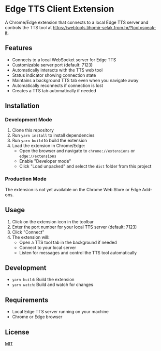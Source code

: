 # Edge TTS Client Extension

A Chrome/Edge extension that connects to a local Edge TTS server and controls the TTS tool at https://webtools.tihomir-selak.from.hr/?tool=speak-it.

## Features

- Connects to a local WebSocket server for Edge TTS
- Customizable server port (default: 7123)
- Automatically interacts with the TTS web tool
- Status indicator showing connection state
- Maintains a background TTS tab even when you navigate away
- Automatically reconnects if connection is lost
- Creates a TTS tab automatically if needed

## Installation

### Development Mode

1. Clone this repository
2. Run `yarn install` to install dependencies
3. Run `yarn build` to build the extension
4. Load the extension in Chrome/Edge:
   - Open the browser and navigate to `chrome://extensions` or `edge://extensions`
   - Enable "Developer mode"
   - Click "Load unpacked" and select the `dist` folder from this project

### Production Mode

The extension is not yet available on the Chrome Web Store or Edge Add-ons.

## Usage

1. Click on the extension icon in the toolbar
2. Enter the port number for your local TTS server (default: 7123)
3. Click "Connect"
4. The extension will:
   - Open a TTS tool tab in the background if needed
   - Connect to your local server
   - Listen for messages and control the TTS tool automatically

## Development

- `yarn build`: Build the extension
- `yarn watch`: Build and watch for changes

## Requirements

- Local Edge TTS server running on your machine
- Chrome or Edge browser

## License

[MIT](LICENSE)
